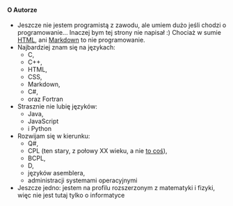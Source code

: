 #### O Autorze
- Jeszcze nie jestem programistą z zawodu, ale umiem dużo jeśli chodzi o programowanie... Inaczej bym tej strony nie napisał :)
Chociaż w sumie [HTML](https://pl.wikipedia.org/wiki/HTML), ani [Markdown](https://pl.wikipedia.org/wiki/Markdown) to nie programowanie.
- Najbardziej znam się na językach:
  - C,
  - C++,
  - HTML,
  - CSS,
  - Markdown,
  - C#,
  - oraz Fortran
- Strasznie nie lubię języków:
  - Java,
  - JavaScript
  - i Python
- Rozwijam się w kierunku:
  - Q#,
  - CPL (ten stary, z połowy XX wieku, a nie [to coś](https://cplcode.net)),
  - BCPL,
  - D,
  - języków asemblera,
  - administracji systemami operacyjnymi
- Jeszcze jedno: jestem na profilu rozszerzonym z matematyki i fizyki, więc nie jest tutaj tylko o informatyce
